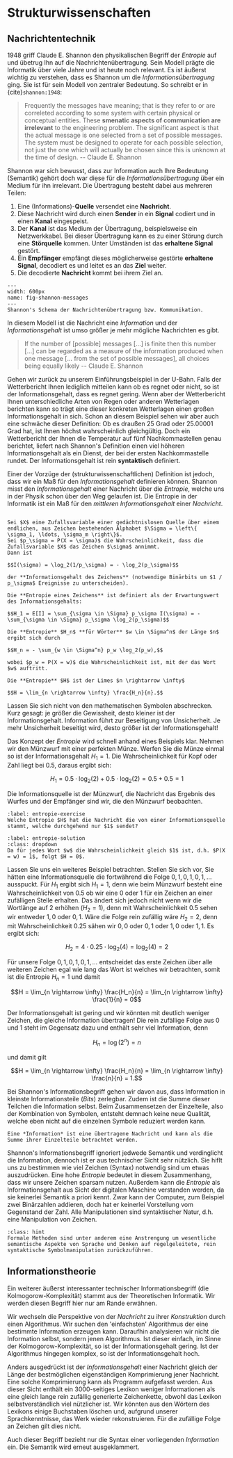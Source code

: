 # Strukturwissenschaften

## Nachrichtentechnik 

1948 griff Claude E. Shannon den physikalischen Begriff der *Entropie* auf und übetrug Ihn auf die Nachrichtenübertragung.
Sein Modell prägte die Informatik über viele Jahre und ist heute noch relevant.
Es ist äußerst wichtig zu verstehen, dass es Shannon um die *Informationsübertragung* ging.
Sie ist für sein Modell von zentraler Bedeutung.
So schreibt er in {cite}`shannon:1948`:

> Frequently the messages have meaning; that is they refer to or are correleted according to some system with certain physical or conceptual entities. These **smenatic aspects of communication are irrelevant** to the engineering problem. The significant aspect is that the actual message is one selected from a set of possible messages. The system must be designed to operate for each possible selection, not just the one which will actually be chosen since this is unknown at the time of design. -- Claude E. Shannon

Shannon war sich bewusst, dass zur Information auch Ihre Bedeutung (Semantik) gehört doch war diese für die *Informationsübertragung* über ein Medium für ihn irrelevant.
Die Übertragung besteht dabei aus mehreren Teilen:

1. Eine (Informations)-**Quelle** versendet eine **Nachricht**.
2. Diese Nachricht wird durch einen **Sender** in ein **Signal** codiert und in einen **Kanal** eingespeist.
3. Der **Kanal** ist das Medium der Übertragung, beispielsweise ein Netzwerkkabel. Bei dieser Übertragung kann es zu einer Störung durch eine **Störquelle** kommen. Unter Umständen ist das **erhaltene Signal** gestört.
4. Ein **Empfänger** empfängt dieses möglicherweise gestörte **erhaltene Signal**, decodiert es und leitet es an das **Ziel** weiter.
5. Die decodierte **Nachricht** kommt bei ihrem Ziel an.

```{figure} ../../figs/information/shannon-messages.png
---
width: 600px
name: fig-shannon-messages
---
Shannon's Schema der Nachrichtenübertragung bzw. Kommunikation.
```

In diesem Modell ist die Nachricht eine *Information* und der *Informationsgehalt* ist umso größer je mehr mögliche Nachrichten es gibt.

> If the number of [possible] messages [...] is finite then this number [...] can be regarded as a measure of the information produced when one message [... from the set of possible messages], all
choices being equally likely -- Claude E. Shannon

Gehen wir zurück zu unserem Einführungsbeispiel in der U-Bahn.
Falls der Wetterbericht Ihnen lediglich mitteilen kann ob es regnet oder nicht, so ist der Informationsgehalt, dass es regnet gering.
Wenn aber der Wetterbericht Ihnen unterschiedliche Arten von Regen oder anderen Wetterlagen berichten kann so trägt eine dieser konkreten Wetterlagen einen großen Informationsgehalt in sich.
Schon an diesem Beispiel sehen wir aber auch eine schwäche dieser Definition: Ob es draußen 25 Grad oder 25.00001 Grad hat, ist Ihnen höchst wahrscheinlich gleichgültig.
Doch ein Wetterbericht der Ihnen die Temperatur auf fünf Nachkommastellen genau berichtet, liefert nach Shannon's Definition einen viel höheren Informationsgehalt als ein Dienst, der bei der ersten Nachkommastelle rundet.
Der Informationsgehalt ist rein **syntaktisch** definiert.

Einer der Vorzüge der (strukturwissenschaftlichen) Definition ist jedoch, dass wir ein Maß für den *Informationsgehalt* definieren können.
Shannon misst den *Informationsgehalt* einer Nachricht über die *Entropie*, welche uns in der Physik schon über den Weg gelaufen ist.
Die Entropie in der Informatik ist ein Maß für den *mittleren Informationsgehalt* einer *Nachricht*.

```{admonition} Entropie (Informatik)

Sei $X$ eine Zufallsvariable einer gedächtnislosen Quelle über einem endlichen, aus Zeichen bestehenden Alphabet $\Sigma = \left\{ \sigma_1, \ldots, \sigma_m \right\}$.
Sei $p_\sigma = P(X = \sigma)$ die Wahrscheinlichkeit, dass die Zufallsvariable $X$ das Zeichen $\sigma$ annimmt.
Dann ist 

$$I(\sigma) = \log_2(1/p_\sigma) = - \log_2(p_\sigma)$$

der **Informationsgehalt des Zeichens** (notwendige Binärbits um $1 / p_\sigma$ Ereignisse zu unterscheiden).

Die **Entropie eines Zeichens** ist definiert als der Erwartungswert des Informationsgehalts:

$$H_1 = E[I] = \sum_{\sigma \in \Sigma} p_\sigma I(\sigma) = - \sum_{\sigma \in \Sigma} p_\sigma \log_2(p_\sigma)$$

Die **Entropie** $H_n$ **für Wörter** $w \in \Sigma^n$ der Länge $n$ ergibt sich durch

$$H_n = - \sum_{w \in \Sigma^n} p_w \log_2(p_w),$$

wobei $p_w = P(X = w)$ die Wahrscheinlichkeit ist, mit der das Wort $w$ auftritt.

Die **Entropie** $H$ ist der Limes $n \rightarrow \infty$

$$H = \lim_{n \rightarrow \infty} \frac{H_n}{n}.$$
```

Lassen Sie sich nicht von den mathematischen Symbolen abschrecken.
Kurz gesagt: je größer die Gewissheit, desto kleiner ist der Informationsgehalt.
Information führt zur Beseitigung von Unsicherheit.
Je mehr Unsicherheit beseitigt wird, desto größer ist der Informationsgehalt!

Das Konzept der *Entropie* wird schnell anhand eines Beispiels klar.
Nehmen wir den Münzwurf mit einer perfekten Münze.
Werfen Sie die Münze einmal so ist der Informationsgehalt $H_1 = 1$.
Die Wahrscheinlichkeit für Kopf oder Zahl liegt bei $0.5$, daraus ergibt sich:

$$H_1 = 0.5 \cdot \log_2(2) + 0.5 \cdot \log_2(2) = 0.5 + 0.5 = 1$$

Die Informationsquelle ist der Münzwurf, die Nachricht das Ergebnis des Wurfes und der Empfänger sind wir, die den Münzwurf beobachten.

```{exercise} Entropie
:label: entropie-exercise
Welche Entropie $H$ hat die Nachricht die von einer Informationsquelle stammt, welche durchgehend nur $1$ sendet?
```

```{solution} entropie-exercise
:label: entropie-solution
:class: dropdown
Da für jedes Wort $w$ die Wahrscheinlichkeit gleich $1$ ist, d.h. $P(X = w) = 1$, folgt $H = 0$.
```

Lassen Sie uns ein weiteres Beispiel betrachten.
Stellen Sie sich vor, Sie hätten eine Informationsquelle die fortwährend die Folge $0,1,0,1,0,1, \ldots$ ausspuckt.
Für $H_1$ ergibt sich $H_1 = 1$, denn wie beim Münzwurf besteht eine Wahrscheinlichkeit von $0.5$ ob wir eine $0$ oder $1$ für ein Zeichen an einer zufälligen Stelle erhalten.
Das ändert sich jedoch nicht wenn wir die Wortlänge auf $2$ erhöhen ($H_2 = 1$), denn mit Wahrscheinlichkeit $0.5$ sehen wir entweder $1,0$ oder $0,1$.
Wäre die Folge rein zufällig wäre $H_2 = 2$, denn mit Wahrscheinlichkeit $0.25$ sähen wir $0,0$ oder $0,1$ oder $1,0$ oder $1,1$.
Es ergibt sich:

$$H_2 = 4 \cdot 0.25 \cdot \log_2(4) = \log_2(4) = 2$$

Für unsere Folge $0,1,0,1,0,1, \ldots$ entscheidet das erste Zeichen über alle weiteren Zeichen egal wie lang das Wort ist welches wir betrachten, somit ist die Entropie $H_n = 1$ und damit

$$H = \lim_{n \rightarrow \infty} \frac{H_n}{n} = \lim_{n \rightarrow \infty} \frac{1}{n} = 0$$

Der Informationsgehalt ist gering und wir könnten mit deutlich weniger Zeichen, die gleiche Information übertragen!
Die rein zufällige Folge aus $0$ und $1$ steht im Gegensatz dazu und enthält sehr viel Information, denn

$$H_n = \log(2^n) = n$$

und damit gilt

$$H = \lim_{n \rightarrow \infty} \frac{H_n}{n} = \lim_{n \rightarrow \infty} \frac{n}{n} = 1.$$

Bei Shannon's Informationsbegriff gehen wir davon aus, dass Information in kleinste Informationsteile (*Bits*) zerlegbar.
Zudem ist die Summe dieser Teilchen die Information selbst.
Beim Zusammensetzen der Einzelteile, also der Kombination von Symbolen, entsteht demnach keine neue Qualität, welche eben nicht auf die einzelnen Symbole reduziert werden kann.

```{admonition} Information (Informatik)
Eine *Information* ist eine übertragene Nachricht und kann als die Summe ihrer Einzelteile betrachtet werden.
```

Shannon's Informationsbegriff ignoriert jedwede Semantik und verdinglicht die Information, dennoch ist er aus technischer Sicht sehr nützlich.
Sie hiflt uns zu bestimmen wie viel Zeichen (Syntax) notwendig sind um etwas auszudrücken.
Eine hohe *Entropie* bedeutet in diesem Zusammenhang, dass wir unsere Zeichen sparsam nutzen.
Außerdem kann die *Entropie* als Informationsgehalt aus Sicht der digitalen Maschine verstanden werden, da sie keinerlei Semantik a priori kennt.
Zwar kann der Computer, zum Beispiel zwei Binärzahlen addieren, doch hat er keinerlei Vorstellung vom Gegenstand der Zahl.
Alle Manipulationen sind syntaktischer Natur, d.h. eine Manipulation von Zeichen.

```{admonition} Formale Methoden
:class: hint
Formale Methoden sind unter anderem eine Anstrengung um wesentliche semantische Aspekte von Sprache und Denken auf regelgeleitete, rein syntaktische Symbolmanipulation zurückzuführen.
```

## Informationstheorie

Ein weiterer äußerst interessanter technischer Informationsbegriff (die Kolmogorow-Komplexität) stammt aus der Theoretischen Informatik.
Wir werden diesen Begriff hier nur am Rande erwähnen.

Wir wechseln die Perspektive von der *Nachricht* zu ihrer *Konstruktion* durch einen Algorithmus.
Wir suchen den 'einfachsten' Algorithmus der eine bestimmte Information erzeugen kann.
Daraufhin analysieren wir nicht die Information selbst, sondern jenen Algorithmus.
Ist dieser einfach, im Sinne der Kolmogorow-Komplexität, so ist der Informationsgehalt gering.
Ist der Algorithmus hingegen komplex, so ist der Informationsgehalt hoch.

Anders ausgedrückt ist der *Informationsgehalt* einer Nachricht gleich der Länge der bestmöglichen eigenständigen Komprimierung jener Nachricht.
Eine solche Komprimierung kann als Programm aufgefasst werden.
Aus dieser Sicht enthält ein $3000$-seitiges Lexikon weniger Informationen als eine gleich lange rein zufällig generierte Zeichenkette, obwohl das Lexikon selbstverständlich viel nützlicher ist.
Wir könnten aus den Wörtern des Lexikons einige Buchstaben löschen und, aufgrund unserer Sprachkenntnisse, das Werk wieder rekonstruieren.
Für die zufällige Folge an Zeichen gilt dies nicht.

Auch dieser Begriff bezieht nur die Syntax einer vorliegenden *Information* ein.
Die Semantik wird erneut ausgeklammert.